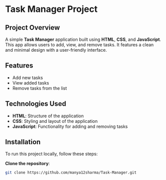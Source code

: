 # Task Manager Project

## Project Overview
A simple **Task Manager** application built using **HTML**, **CSS**, and **JavaScript**. This app allows users to add, view, and remove tasks. It features a clean and minimal design with a user-friendly interface.

## Features
- Add new tasks
- View added tasks
- Remove tasks from the list

## Technologies Used
- **HTML**: Structure of the application
- **CSS**: Styling and layout of the application
- **JavaScript**: Functionality for adding and removing tasks

## Installation
To run this project locally, follow these steps:

**Clone the repository**:
   ```bash
   git clone https://github.com/manya12sharma/Task-Manager.git
